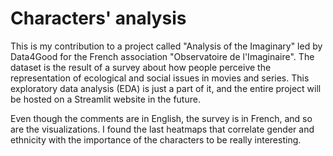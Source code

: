 # Characters' analysis

This is my contribution to a project called "Analysis of the Imaginary" led by Data4Good for the French association "Observatoire de l'Imaginaire". The dataset is the result of a survey about how people perceive the representation of ecological and social issues in movies and series. This exploratory data analysis (EDA) is just a part of it, and the entire project will be hosted on a Streamlit website in the future.

Even though the comments are in English, the survey is in French, and so are the visualizations. I found the last heatmaps that correlate gender and ethnicity with the importance of the characters to be really interesting.
